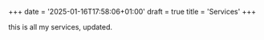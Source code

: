 +++
date = '2025-01-16T17:58:06+01:00'
draft = true
title = 'Services'
+++


this is all my services, updated.